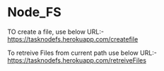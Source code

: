# Node_FS


TO create a file, use below URL:- 
https://tasknodefs.herokuapp.com/createfile



To retreive Files from current path use below URL:- 
https://tasknodefs.herokuapp.com/retreiveFiles
